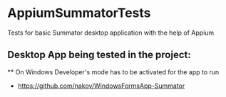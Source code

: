 # AppiumSummatorTests
Tests for basic Summator desktop application with the help of Appium

## Desktop App being tested in the project:
** On Windows Developer's mode has to be activated for the app to run
* https://github.com/nakov/WindowsFormsApp-Summator


